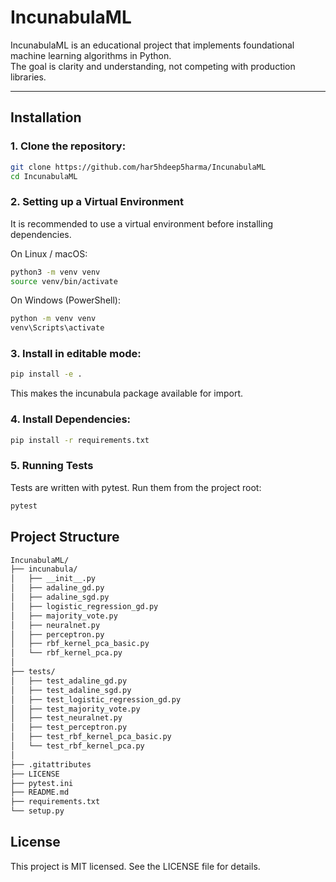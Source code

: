 # IncunabulaML

IncunabulaML is an educational project that implements foundational machine learning algorithms in Python.  
The goal is clarity and understanding, not competing with production libraries.

---

## Installation

### 1. Clone the repository:

```bash
git clone https://github.com/har5hdeep5harma/IncunabulaML
cd IncunabulaML
``` 

### 2. Setting up a Virtual Environment

It is recommended to use a virtual environment before installing dependencies.

On Linux / macOS:

```bash
python3 -m venv venv
source venv/bin/activate
```

On Windows (PowerShell):
```bash
python -m venv venv
venv\Scripts\activate
```

### 3. Install in editable mode:

```bash
pip install -e .
```
This makes the incunabula package available for import.

### 4. Install Dependencies:
```bash
pip install -r requirements.txt
```

### 5. Running Tests

Tests are written with pytest. Run them from the project root:

```bash
pytest
```

## Project Structure

```bash
IncunabulaML/
├── incunabula/
│   ├── __init__.py
│   ├── adaline_gd.py
│   ├── adaline_sgd.py
│   ├── logistic_regression_gd.py
│   ├── majority_vote.py
│   ├── neuralnet.py
│   ├── perceptron.py
│   ├── rbf_kernel_pca_basic.py
│   └── rbf_kernel_pca.py
│
├── tests/
│   ├── test_adaline_gd.py
│   ├── test_adaline_sgd.py
│   ├── test_logistic_regression_gd.py
│   ├── test_majority_vote.py
│   ├── test_neuralnet.py
│   ├── test_perceptron.py
│   ├── test_rbf_kernel_pca_basic.py
│   └── test_rbf_kernel_pca.py
│
├── .gitattributes
├── LICENSE
├── pytest.ini
├── README.md
├── requirements.txt
└── setup.py
```

## License
This project is MIT licensed. See the LICENSE file for details.